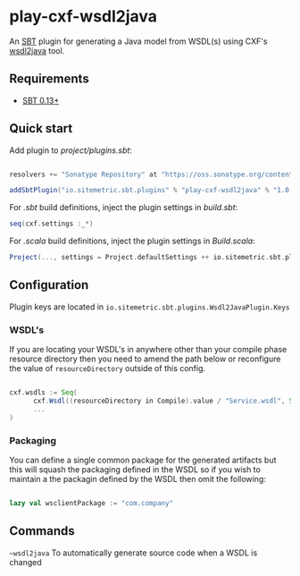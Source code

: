 play-cxf-wsdl2java
=================

An [SBT](http://www.scala-sbt.org/) plugin for generating a Java model from WSDL(s) using CXF's [wsdl2java](http://cxf.apache.org/docs/wsdl-to-java.html) tool.

## Requirements

* [SBT 0.13+](http://www.scala-sbt.org/)


## Quick start

Add plugin to *project/plugins.sbt*:

```scala

resolvers += "Sonatype Repository" at "https://oss.sonatype.org/content/groups/public"

addSbtPlugin("io.sitemetric.sbt.plugins" % "play-cxf-wsdl2java" % "1.0-SNAPSHOT")
```

For *.sbt* build definitions, inject the plugin settings in *build.sbt*:

```scala
seq(cxf.settings :_*)
```

For *.scala* build definitions, inject the plugin settings in *Build.scala*:

```scala
Project(..., settings = Project.defaultSettings ++ io.sitemetric.sbt.plugins.Wsdl2JavaPlugin.cxf.settings)
```

## Configuration

Plugin keys are located in `io.sitemetric.sbt.plugins.Wsdl2JavaPlugin.Keys`

### WSDL's

If you are locating your WSDL's in anywhere other than your compile phase resource directory then you need to amend the path below or reconfigure the value of ```resourceDirectory``` outside of this config.

```scala

cxf.wsdls := Seq(
      cxf.Wsdl((resourceDirectory in Compile).value / "Service.wsdl", Seq("-p",  wsclientPackage), "unique wsdl id"),
      ...
)
```
### Packaging

You can define a single common package for the generated artifacts but this will squash the packaging defined in the WSDL so if you wish to maintain a the packagin defined by the WSDL then omit the following:

```scala

lazy val wsclientPackage := "com.company"
```

## Commands

```~wsdl2java``` To automatically generate source code when a WSDL is changed

